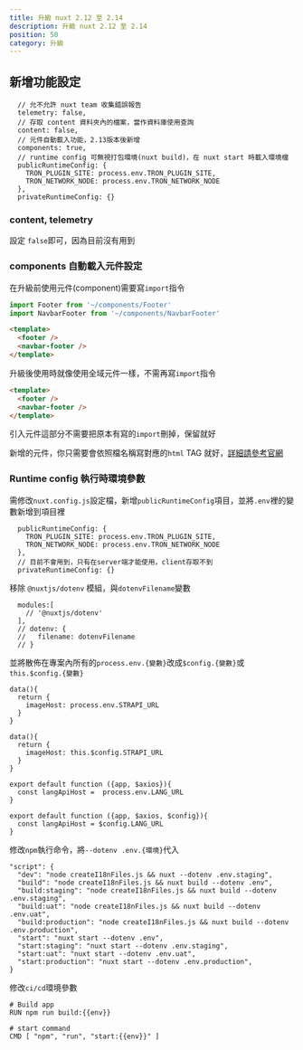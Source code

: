 ```yaml
---
title: 升級 nuxt 2.12 至 2.14
description: 升級 nuxt 2.12 至 2.14
position: 50
category: 升級
---
```


## 新增功能設定

```js[nuxt.config.js]
  // 允不允許 nuxt team 收集錯誤報告
  telemetry: false,
  // 存取 content 資料夾內的檔案，當作資料庫使用查詢
  content: false,
  // 元件自動載入功能，2.13版本後新增
  components: true,
  // runtime config 可無視打包環境(nuxt build)，在 nuxt start 時載入環境檔
  publicRuntimeConfig: {
    TRON_PLUGIN_SITE: process.env.TRON_PLUGIN_SITE,
    TRON_NETWORK_NODE: process.env.TRON_NETWORK_NODE
  },
  privateRuntimeConfig: {}
```

### content, telemetry

設定 `false`即可，因為目前沒有用到

### components 自動載入元件設定

在升級前使用元件(component)需要寫`import`指令

```js
import Footer from '~/components/Footer'
import NavbarFooter from '~/components/NavbarFooter'
```

```html
<template>
  <footer />
  <navbar-footer />
</template>
```

升級後使用時就像使用全域元件一樣，不需再寫`import`指令

```html
<template>
  <footer />
  <navbar-footer />
</template>
```

引入元件這部分不需要把原本有寫的`import`刪掉，保留就好

新增的元件，你只需要會依照檔名稱寫對應的`html` TAG 就好，[詳細請參考官網](https://nuxtjs.org/guides/directory-structure/components#components-discovery)

### Runtime config 執行時環境參數

需修改`nuxt.config.js`設定檔，新增`publicRuntimeConfig`項目，並將`.env`裡的變數新增到項目裡

```js[nuxt.config.js]
  publicRuntimeConfig: {
    TRON_PLUGIN_SITE: process.env.TRON_PLUGIN_SITE,
    TRON_NETWORK_NODE: process.env.TRON_NETWORK_NODE
  },
  // 目前不會用到，只有在server端才能使用，client存取不到
  privateRuntimeConfig: {}
```

移除 `@nuxtjs/dotenv` 模組，與`dotenvFilename`變數

```js[nuxt.config.js]
  modules:[
    // '@nuxtjs/dotenv'
  ],
  // dotenv: {
  //   filename: dotenvFilename
  // }
```

並將散佈在專案內所有的`process.env.{變數}`改成`$config.{變數}`或`this.$config.{變數}`

<code-group>
  <code-block label="components, store" active>

```js[components/Footer.vue]
data(){
  return {
    imageHost: process.env.STRAPI_URL
  }
}
```

```js[components/Footer.vue]
data(){
  return {
    imageHost: this.$config.STRAPI_URL
  }
}
```

  </code-block>
  <code-block label="plugins, asyncData">

```js[plugins/i18n.js]
export default function ({app, $axios}){
  const langApiHost =  process.env.LANG_URL
}
```

```js[plugins/i18n.js]
export default function ({app, $axios, $config}){
  const langApiHost = $config.LANG_URL
}
```

  </code-block>
</code-group>

修改`npm`執行命令，將`--dotenv .env.{環境}`代入

```json[package.json]
"script": {
  "dev": "node createI18nFiles.js && nuxt --dotenv .env.staging",
  "build": "node createI18nFiles.js && nuxt build --dotenv .env",
  "build:staging": "node createI18nFiles.js && nuxt build --dotenv .env.staging",
  "build:uat": "node createI18nFiles.js && nuxt build --dotenv .env.uat",
  "build:production": "node createI18nFiles.js && nuxt build --dotenv .env.production",
  "start": "nuxt start --dotenv .env",
  "start:staging": "nuxt start --dotenv .env.staging",
  "start:uat": "nuxt start --dotenv .env.uat",
  "start:production": "nuxt start --dotenv .env.production",
}
```

修改`ci/cd`環境參數

```yaml[Dockerfile]
# Build app
RUN npm run build:{{env}}

# start command
CMD [ "npm", "run", "start:{{env}}" ]
```
